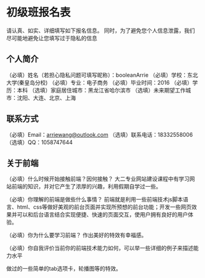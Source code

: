 # 初级班报名表

请认真、如实、详细填写如下报名信息。
同时，为了避免您个人信息泄露，我们尽可能地避免让您填写过于隐私的信息

## 个人简介

（必填）姓名（若担心隐私问题可填写昵称）：booleanArrie
（必填）学校：东北大学(秦皇岛分校)
（必填）专业：电子商务
（必填）毕业时间：2016
（必填）学历：本科
（选填）家庭居住城市：黑龙江省哈尔滨市
（选填）未来期望工作城市：沈阳、大连、北京、上海

## 联系方式

（必填）Email：arriewang@outlook.com
（选填）联系电话：18332558006
（选填）QQ：1058747644

## 关于前端

（必填）什么时候开始接触前端？因何接触？
大二专业网站建设课程中有学习网站前端的知识，并对它产生了浓厚的兴趣，利用假期自学过一些。

（必填）你理解的前端是做些什么事情？
前端就是利用一些前端技术js脚本语言、html、css等做好美观的前台页面并实现所预想的前台功能；开发一些网页效果并可以和后台语言结合实现便捷、快速的页面交互，使用户拥有良好的用户体验。

（必填）你为什么要学习前端？
作出美好的特效有幸福感。

（必填）你自我评价当前你的前端技术能力如何，可以举一些详细的例子来描述能力水平

做过的一些简单的tab选项卡，轮播图等的特效。
